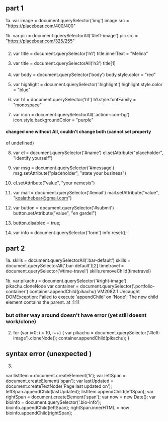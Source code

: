 ## part 1 ##

1a. var image = document.querySelector('img')
image.src = "https://placebear.com/400/400"

1b. var pic = document.querySelectorAll('#left-image')
pic.src = "https://placebear.com/325/255"
###

2. var title = document.querySelector('h1')
title.innerText = "Melina"

3. var title = document.querySelectorAll('h3')
title[1]
####

4. var body = document.querySelector('body')
body.style.color = "red"

5. var highlight = document.querySelector('.highlight')
highlight.style.color = "blue"

6. var h1 = document.querySelector('h1')
h1.style.fontFamily = "monospace"

7. var icon = document.querySelectorAll('.action-icon-bg')
icon.style.backgroundColor = "purple"
#### changed one without All, couldn't change both (cannot set property
  of undefined)

8. var el = document.querySelector('#name')
el.setAttribute("placeholder", "identify yourself")

9. var msg = document.querySelector('#message')
msg.setAttribute("placeholder", "state your business")

10. el.setAttribute("value", "your nemesis")

11. var mail = document.querySelector('#email')
mail.setAttribute("value", "koalathebear@gmail.com")

12. var button = document.querySelector('#submit')
button.setAttribute("value", "en garde!")

13. button.disabled = true;

14. var info = document.querySelector('form')
info.reset();

## part 2 ##

1a. skills = document.querySelectorAll('.bar-default')
skills = document.querySelectorAll('.bar-default')[2]
timetravel = document.querySelector('#time-travel')
skills.removeChild(timetravel)

1b. var pikachu = document.querySelector('#right-image')
pikachu.cloneNode
var container = document.querySelector('.portfolio-container')
container.appendChild(pikachu)
VM2082:1 Uncaught DOMException: Failed to execute 'appendChild' on 'Node': The new child element contains the parent.
    at <anonymous>:1:11
### but other way around doesn't have error (yet still doesnt work/clone)

2. for (var i=0; i < 10, i++) { var pikachu = document.querySelector('#left-image').cloneNode();
container.appendChild(pikachu); }
## syntax error (unexpected )

3.
var listItem = document.createElement('li');
var leftSpan = document.createElement('span');
var lastUpdated = document.createTextNode('Page last updated on');
leftSpan.appendChild(lastUpdated);
listItem.appendChild(leftSpan);
var rightSpan = document.createElement('span');
var now = new Date();
var bioinfo = document.querySelector('.bio-info');
bioinfo.appendChild(leftSpan);
rightSpan.innerHTML = now
bioinfo.appendChild(rightSpan);
